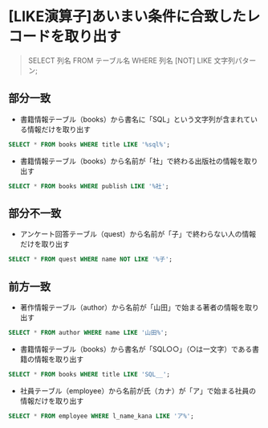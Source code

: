 # [LIKE演算子]あいまい条件に合致したレコードを取り出す  

> SELECT 列名 FROM テーブル名 WHERE 列名 [NOT] LIKE 文字列パターン;

## 部分一致  

* 書籍情報テーブル（books）から書名に「SQL」という文字列が含まれている情報だけを取り出す

```sql
SELECT * FROM books WHERE title LIKE '%sql%';
```

* 書籍情報テーブル（books）から名前が「社」で終わる出版社の情報を取り出す

```sql
SELECT * FROM books WHERE publish LIKE '%社';
```

## 部分不一致  

* アンケート回答テーブル（quest）から名前が「子」で終わらない人の情報だけを取り出す

```sql
SELECT * FROM quest WHERE name NOT LIKE '%子';
```

## 前方一致  

* 著作情報テーブル（author）から名前が「山田」で始まる著者の情報を取り出す

```sql
SELECT * FROM author WHERE name LIKE '山田%';
```

* 書籍情報テーブル（books）から書名が「SQL○○」（○は一文字）である書籍の情報を取り出す

```sql
SELECT * FROM books WHERE title LIKE 'SQL__';
```

* 社員テーブル（employee）から名前が氏（カナ）が「ア」で始まる社員の情報だけを取り出す

```sql
SELECT * FROM employee WHERE l_name_kana LIKE 'ア%';
```
